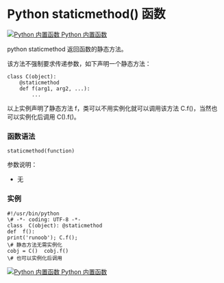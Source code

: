 Python staticmethod() 函数
========================

 [![Python 内置函数](../images/up.gif) Python 内置函数](python-built-in-functions.html)

python staticmethod 返回函数的静态方法。

该方法不强制要求传递参数，如下声明一个静态方法：
```
class C(object):
    @staticmethod
    def f(arg1, arg2, ...):
        ...
```
以上实例声明了静态方法 f，类可以不用实例化就可以调用该方法 C.f()，当然也可以实例化后调用 C().f()。

### 函数语法
```
staticmethod(function)
```
参数说明：

*   无

### 实例
```
#!/usr/bin/python 
\# -*- coding: UTF-8 -*-  
class  C(object): @staticmethod  
def  f():
print('runoob'); C.f(); 
\# 静态方法无需实例化 
cobj = C()  cobj.f() 
\# 也可以实例化后调用
```
 [![Python 内置函数](../images/up.gif) Python 内置函数](python-built-in-functions.html)